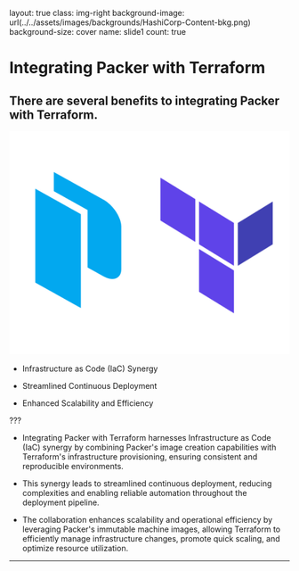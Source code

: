 layout: true
class: img-right
background-image: url(../../assets/images/backgrounds/HashiCorp-Content-bkg.png)
background-size: cover
name: slide1
count: true

# Integrating Packer with Terraform

## There are several benefits to integrating Packer with Terraform.

![scale:10%](./assets/logos/packer_terraform.png)

- Infrastructure as Code (IaC) Synergy

- Streamlined Continuous Deployment
  
- Enhanced Scalability and Efficiency

???
- Integrating Packer with Terraform harnesses Infrastructure as Code (IaC) synergy by combining Packer's image creation capabilities with Terraform's infrastructure provisioning, ensuring consistent and reproducible environments. 

- This synergy leads to streamlined continuous deployment, reducing complexities and enabling reliable automation throughout the deployment pipeline.

- The collaboration enhances scalability and operational efficiency by leveraging Packer's immutable machine images, allowing Terraform to efficiently manage infrastructure changes, promote quick scaling, and optimize resource utilization.

---
